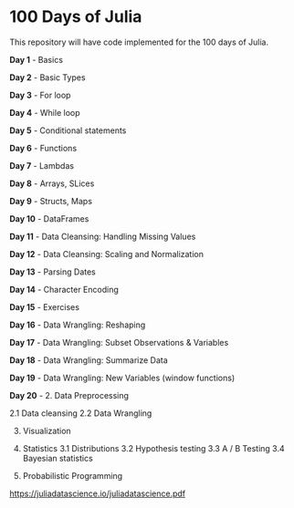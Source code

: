 # 100 Days of Julia
This repository will have code implemented for the 100 days of Julia.

**Day 1** - Basics

**Day 2** - Basic Types

**Day 3** - For loop

**Day 4** - While loop

**Day 5** - Conditional statements

**Day 6**  - Functions

**Day 7** - Lambdas

**Day 8** - Arrays, SLices

**Day 9** - Structs, Maps

**Day 10** - DataFrames

**Day 11** - Data Cleansing: Handling Missing Values

**Day 12** - Data Cleansing: Scaling and Normalization

**Day 13** - Parsing Dates

**Day 14** - Character Encoding

**Day 15** - Exercises 

**Day 16** - Data Wrangling: Reshaping


**Day 17** - Data Wrangling: Subset Observations & Variables

**Day 18** - Data Wrangling: Summarize Data

**Day 19** - Data Wrangling: New Variables (window functions)

**Day 20** - 
2. Data Preprocessing

2.1 Data cleansing
2.2 Data Wrangling

3. Visualization

4. Statistics
3.1 Distributions
3.2 Hypothesis testing
3.3 A / B Testing
3.4 Bayesian statistics

5. Probabilistic Programming

https://juliadatascience.io/juliadatascience.pdf

